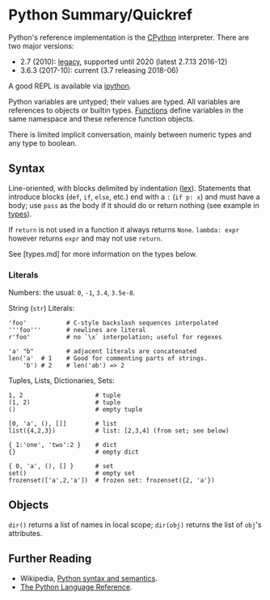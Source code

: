 Python Summary/Quickref
=======================

Python's reference implementation is the [CPython] interpreter.
There are two major versions:
* 2.7 (2010): [legacy], supported until 2020 (latest 2.7.13 2016-12)
* 3.6.3 (2017-10): current (3.7 releasing 2018-06)

A good REPL is available via [ipython](./ipython.md).

Python variables are untyped; their values are typed. All variables
are references to objects or builtin types. [Functions](functions.md)
define variables in the same namespace and these reference function
objects.

There is limited implicit conversation, mainly between numeric types
and any type to boolean.


Syntax
-------

Line-oriented, with blocks delimited by indentation ([lex]).
Statements that introduce blocks (`def`, `if`, `else`, etc.) end with
a `:` (`if p: x`) and must have a body; use `pass` as the body if it
should do or return nothing (see example in [types](types.md)).

If `return` is not used in a function it always returns `None`.
`lambda: expr` however returns `expr` and may not use `return`.

See [types.md] for more information on the types below.


### Literals

Numbers: the usual: `0`, `-1`, `3.4`, `3.5e-8`.

String (`str`) Literals:

    'foo'           # C-style backslash sequences interpolated
    '''foo'''       # newlines are literal
    r'foo'          # no `\x` interpolation; useful for regexes

    'a' "b"         # adjacent literals are concatenated
    len('a'  # 1    # Good for commenting parts of strings.
        'b') # 2    # len('ab') => 2

Tuples, Lists, Dictionaries, Sets:

    1, 2                    # tuple
    (1, 2)                  # tuple
    ()                      # empty tuple

    [0, 'a', (), []]        # list
    list({4,2,3})           # list: [2,3,4] (from set; see below)

    { 1:'one', 'two':2 }    # dict
    {}                      # empty dict

    { 0, 'a', (), [] }      # set
    set()                   # empty set
    frozenset(['a',2,'a'])  # frozen set: frozenset({2, 'a'})


Objects
-------

`dir()` returns a list of names in local scope; `dir(obj)` returns the
list of `obj`'s attributes.


Further Reading
---------------

* Wikipedia, [Python syntax and semantics][wp].
* [The Python Language Reference][pyref].



[wp]: https://en.wikipedia.org/wiki/Python_syntax_and_semantics
[pyref]: https://docs.python.org/3/reference/

[CPython]: https://en.wikipedia.org/wiki/CPython
[legacy]: https://wiki.python.org/moin/Python2orPython3
[lex]: https://docs.python.org/3/reference/lexical_analysis.html
[lambda]: https://docs.python.org/3/reference/expressions.html#lambda
